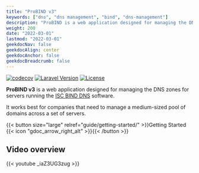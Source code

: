 ```yaml
---
title: "ProBIND v3"
keywords: ["dns", "dns management", "bind", "dns-management"]
description: "ProBIND is a web application designed for managing the DNS zones for servers running the ISC BIND DNS software."
weight: 200
date: "2022-03-01"
lastmod: "2022-03-01"
geekdocNav: false
geekdocAlign: center
geekdocAnchor: false
geekdocBreadcrumb: false
---
```


<!-- markdownlint-capture -->
<!-- markdownlint-disable MD033 -->

<span class="badge-placeholder">[![codecov](https://codecov.io/gh/pacoorozco/probind/branch/main/graph/badge.svg?token=QdsFi3KlTY)](https://codecov.io/gh/pacoorozco/probind)</span>
<span class="badge-placeholder">[![Laravel Version](https://img.shields.io/badge/Laravel-9.x-purple.svg)](https://laravel.com/docs)</span>
<span class="badge-placeholder">[![License](https://img.shields.io/github/license/pacoorozco/probind.svg)](LICENSE)</span>

<!-- markdownlint-restore -->

**ProBIND v3** is a web application designed for managing the DNS zones for servers running the [ISC BIND DNS](https://www.isc.org/downloads/bind/) software. 

It works best for companies that need to manage a medium-sized pool of domains across a set of servers.

{{< button size="large" relref="guide/getting-started/" >}}Getting Started {{< icon "gdoc_arrow_right_alt" >}}{{< /button >}}

## Video overview

{{< youtube _iaZ3UG3zug >}}
